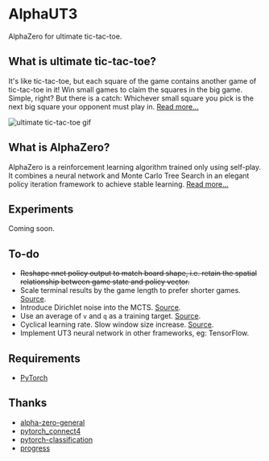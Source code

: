 # AlphaUT3
AlphaZero for ultimate tic-tac-toe.

## What is ultimate tic-tac-toe?
It's like tic-tac-toe, but each square of the game contains another game of tic-tac-toe in it! Win small games to claim the squares in the big game. Simple, right? But there is a catch: Whichever small square you pick is the next big square your opponent must play in. [Read more...](https://docs.riddles.io/ultimate-tic-tac-toe/rules)

![ultimate tic-tac-toe gif](https://static-content.riddles.io/ultimate-tic-tac-toe-objectives-small-squares.gif)

## What is AlphaZero?
AlphaZero is a reinforcement learning algorithm trained only using self-play. It combines a neural network and Monte Carlo Tree Search in an elegant policy iteration framework to achieve stable learning. [Read more...](https://web.stanford.edu/~surag/posts/alphazero.html)

## Experiments
Coming soon.

## To-do
 - ~~Reshape nnet policy output to match board shape, i.e. retain the spatial relationship between game state and policy vector.~~
 - Scale terminal results by the game length to prefer shorter games. [Source](https://medium.com/oracledevs/lessons-from-alphazero-connect-four-e4a0ae82af68).
 - Introduce Dirichlet noise into the MCTS. [Source](https://medium.com/oracledevs/lessons-from-alphazero-part-3-parameter-tweaking-4dceb78ed1e5).
 - Use an average of `v` and `q` as a training target. [Source](https://medium.com/oracledevs/lessons-from-alphazero-part-4-improving-the-training-target-6efba2e71628).
 - Cyclical learning rate. Slow window size increase. [Source](https://medium.com/oracledevs/lessons-from-alpha-zero-part-6-hyperparameter-tuning-b1cfcbe4ca9a).
 - Implement UT3 neural network in other frameworks, eg: TensorFlow.

## Requirements
 - [PyTorch](https://pytorch.org/)

## Thanks
 - [alpha-zero-general](https://github.com/suragnair/alpha-zero-general)
 - [pytorch_connect4](https://github.com/tfolkman/pytorch_connect4)
 - [pytorch-classification](https://github.com/bearpaw/pytorch-classification)
 - [progress](https://github.com/verigak/progress)
